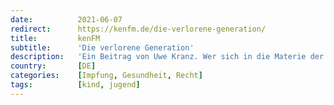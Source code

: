 ```yaml
---
date:          2021-06-07
redirect:      https://kenfm.de/die-verlorene-generation/
title:         kenFM
subtitle:      'Die verlorene Generation'
description:   'Ein Beitrag von Uwe Kranz. Wer sich in die Materie der so genannten Corona-„Impfung“ einarbeitet (ich bin ja kein Mediziner, […]'
country:       [DE]
categories:    [Impfung, Gesundheit, Recht]
tags:          [kind, jugend]
---
```

